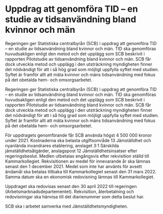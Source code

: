 # Uppdrag att genomföra TID – en studie av tidsanvändning bland kvinnor och män

Regeringen ger Statistiska centralbyrån (SCB) i uppdrag att genomföra TID – en studie av tidsanvändning bland kvinnor och män. TID ska genomföras huvudsakligen enligt den metod och det upplägg som SCB beskrivit i rapporten Pilotstudie av tidsanvändning bland kvinnor och män. SCB får dock utveckla metod och upplägg i den utsträckning myndigheten finner det nödvändigt för att i så hög grad som möjligt uppfylla syftet med studien. Syftet är framför allt att mäta kvinnor och mäns tidsanvändning med fokus på det obetalda hem- och omsorgsarbetet.

Regeringen ger Statistiska centralbyrån (SCB) i uppdrag att genomföra TID – en studie av tidsanvändning bland kvinnor och män. TID ska genomföras huvudsakligen enligt den metod och det upplägg som SCB beskrivit i rapporten Pilotstudie av tidsanvändning bland kvinnor och män. SCB får dock utveckla metod och upplägg i den utsträckning myndigheten finner det nödvändigt för att i så hög grad som möjligt uppfylla syftet med studien. Syftet är framför allt att mäta kvinnor och mäns tidsanvändning med fokus på det obetalda hem- och omsorgsarbetet.

För uppdragets genomförande får SCB använda högst 4 500 000 kronor under 2021. Kostnaderna ska belasta utgiftsområde 13 Jämställdhet och nyanlända invandrares etablering, anslaget 3:1 Särskilda jämställdhetsåtgärder, anslagspost 12 Jämställdhetsinsatser efter regeringsbeslut. Medlen utbetalas engångsvis efter rekvisition ställd till Kammarkollegiet. Rekvisitionen av medel för innevarande år ska lämnas senast den 1 december 2021. Medel som inte har använts för avsett ändamål ska betalas tillbaka till Kammarkollegiet senast den 31 mars 2022. Samma datum ska en ekonomisk redovisning lämnas till Kammarkollegiet.

Uppdraget ska redovisas senast den 30 april 2022 till regeringen (Arbetsmarknadsdepartementet). Rekvisition, återbetalning och redovisningar ska hänvisa till det diarienummer som detta beslut har.

SCB ska i arbetet samverka med Jämställdhetsmyndigheten.

